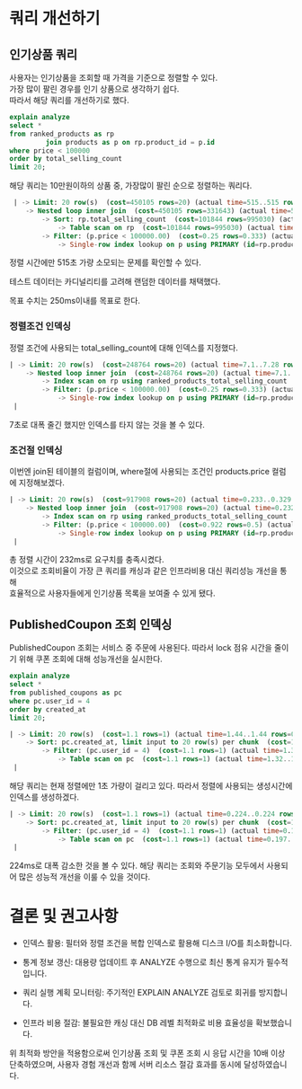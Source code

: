 # 쿼리 개선하기

## 인기상품 쿼리

사용자는 인기상품을 조회할 때 가격을 기준으로 정렬할 수 있다.  
가장 많이 팔린 경우를 인기 상품으로 생각하기 쉽다.  
따라서 해당 쿼리를 개선하기로 했다.

```sql
explain analyze
select *
from ranked_products as rp
         join products as p on rp.product_id = p.id
where price < 100000
order by total_selling_count
limit 20;
```

해당 쿼리는 10만원이하의 상품 중, 가장많이 팔린 순으로 정렬하는 쿼리다.

```sql
 | -> Limit: 20 row(s)  (cost=450105 rows=20) (actual time=515..515 rows=20 loops=1)
    -> Nested loop inner join  (cost=450105 rows=331643) (actual time=515..515 rows=20 loops=1)
        -> Sort: rp.total_selling_count  (cost=101844 rows=995030) (actual time=515..515 rows=20 loops=1)
            -> Table scan on rp  (cost=101844 rows=995030) (actual time=1.12..210 rows=1e+6 loops=1)
        -> Filter: (p.price < 100000.00)  (cost=0.25 rows=0.333) (actual time=0.00398..0.00404 rows=1 loops=20)
            -> Single-row index lookup on p using PRIMARY (id=rp.product_id)  (cost=0.25 rows=1) (actual time=0.00373..0.00375 rows=1 loops=20)
```

정렬 시간에만 515초 가량 소모되는 문제를 확인할 수 있다.

테스트 데이터는 카디널리티를 고려해 랜덤한 데이터를 채택했다.

목표 수치는 250ms이내를 목표로 한다.

### 정렬조건 인덱싱

정렬 조건에 사용되는 total_selling_count에 대해 인덱스를 지정했다.

```sql
| -> Limit: 20 row(s)  (cost=248764 rows=20) (actual time=7.1..7.28 rows=20 loops=1)
    -> Nested loop inner join  (cost=248764 rows=20) (actual time=7.1..7.28 rows=20 loops=1)
        -> Index scan on rp using ranked_products_total_selling_count  (cost=0.263 rows=60) (actual time=7.01..7.03 rows=20 loops=1)
        -> Filter: (p.price < 100000.00)  (cost=0.25 rows=0.333) (actual time=0.0106..0.0116 rows=1 loops=20)
            -> Single-row index lookup on p using PRIMARY (id=rp.product_id)  (cost=0.25 rows=1) (actual time=0.0088..0.00894 rows=1 loops=20)
 |
```

7초로 대폭 줄긴 했지만 인덱스를 타지 않는 것을 볼 수 있다.

### 조건절 인덱싱

이번엔 join된 테이블의 컬럼이며, where절에 사용되는 조건인 products.price 컬럼에 지정해보겠다.

```sql
| -> Limit: 20 row(s)  (cost=917908 rows=20) (actual time=0.233..0.329 rows=20 loops=1)
    -> Nested loop inner join  (cost=917908 rows=20) (actual time=0.232..0.327 rows=20 loops=1)
        -> Index scan on rp using ranked_products_total_selling_count  (cost=0.174 rows=40) (actual time=0.213..0.218 rows=20 loops=1)
        -> Filter: (p.price < 100000.00)  (cost=0.922 rows=0.5) (actual time=0.00507..0.00516 rows=1 loops=20)
            -> Single-row index lookup on p using PRIMARY (id=rp.product_id)  (cost=0.922 rows=1) (actual time=0.00476..0.00479 rows=1 loops=20)
 |
```

총 정렬 시간이 232ms로 요구치를 충족시켰다.  
이것으로 조회비율이 가장 큰 쿼리를 캐싱과 같은 인프라비용 대신 쿼리성능 개선을 통해  
효율적으로 사용자들에게 인기상품 목록을 보여줄 수 있게 됐다.

## PublishedCoupon 조회 인덱싱

PublishedCoupon 조회는 서비스 중 주문에 사용된다.
따라서 lock 점유 시간을 줄이기 위해 쿠폰 조회에 대해 성능개선을 실시한다.

```sql
explain analyze
select *
from published_coupons as pc
where pc.user_id = 4
order by created_at
limit 20;
```

```sql
| -> Limit: 20 row(s)  (cost=1.1 rows=1) (actual time=1.44..1.44 rows=0 loops=1)
    -> Sort: pc.created_at, limit input to 20 row(s) per chunk  (cost=1.1 rows=1) (actual time=1.42..1.42 rows=0 loops=1)
        -> Filter: (pc.user_id = 4)  (cost=1.1 rows=1) (actual time=1.34..1.34 rows=0 loops=1)
            -> Table scan on pc  (cost=1.1 rows=1) (actual time=1.32..1.32 rows=0 loops=1)
 |
```

해당 쿼리는 현재 정렬에만 1초 가량이 걸리고 있다.
따라서 정렬에 사용되는 생성시간에 인덱스를 생성하겠다.

```sql
| -> Limit: 20 row(s)  (cost=1.1 rows=1) (actual time=0.224..0.224 rows=0 loops=1)
    -> Sort: pc.created_at, limit input to 20 row(s) per chunk  (cost=1.1 rows=1) (actual time=0.223..0.223 rows=0 loops=1)
        -> Filter: (pc.user_id = 4)  (cost=1.1 rows=1) (actual time=0.199..0.199 rows=0 loops=1)
            -> Table scan on pc  (cost=1.1 rows=1) (actual time=0.197..0.197 rows=0 loops=1)
 |
```

224ms로 대폭 감소한 것을 볼 수 있다.
해당 쿼리는 조회와 주문기능 모두에서 사용되어 많은 성능적 개선을 이룰 수 있을 것이다.

# 결론 및 권고사항

- 인덱스 활용: 필터와 정렬 조건을 복합 인덱스로 활용해 디스크 I/O를 최소화합니다.

- 통계 정보 갱신: 대용량 업데이트 후 ANALYZE 수행으로 최신 통계 유지가 필수적입니다.

- 쿼리 실행 계획 모니터링: 주기적인 EXPLAIN ANALYZE 검토로 회귀를 방지합니다.

- 인프라 비용 절감: 불필요한 캐싱 대신 DB 레벨 최적화로 비용 효율성을 확보했습니다.

위 최적화 방안을 적용함으로써 인기상품 조회 및 쿠폰 조회 시 응답 시간을 10배 이상 단축하였으며, 사용자 경험 개선과 함께 서버 리소스 절감 효과를 동시에 달성하였습니다.

